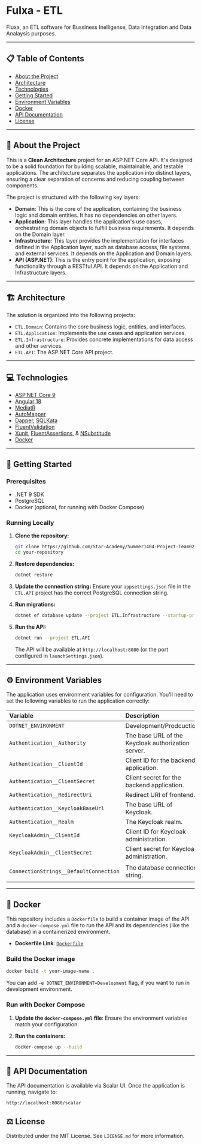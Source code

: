 # Fulxa - ETL

Fluxa, an ETL software for Bussiness Inelligense, Data Integration and Data Analaysis purposes.

---

## 📋 Table of Contents

- [About the Project](#-about-the-project)
- [Architecture](#-architecture)
- [Technologies](#-technologies)
- [Getting Started](#-getting-started)
- [Environment Variables](#-environment-variables)
- [Docker](#-docker)
- [API Documentation](#-api-documentation)
- [License](#-license)
<!-- - [Contact](#-contact) -->

---

## 🌟 About the Project

This is a **Clean Architecture** project for an ASP.NET Core API. It's designed to be a solid foundation for building scalable, maintainable, and testable applications. The architecture separates the application into distinct layers, ensuring a clear separation of concerns and reducing coupling between components.

The project is structured with the following key layers:

- **Domain**: This is the core of the application, containing the business logic and domain entities. It has no dependencies on other layers.
- **Application**: This layer handles the application's use cases, orchestrating domain objects to fulfill business requirements. It depends on the Domain layer.
- **Infrastructure**: This layer provides the implementation for interfaces defined in the Application layer, such as database access, file systems, and external services. It depends on the Application and Domain layers.
- **API (ASP.NET)**: This is the entry point for the application, exposing functionality through a RESTful API. It depends on the Application and Infrastructure layers.

---

## 🏗️ Architecture

The solution is organized into the following projects:

- `ETL.Domain`: Contains the core business logic, entities, and interfaces.
- `ETL.Application`: Implements the use cases and application services.
- `ETL.Infrastructure`: Provides concrete implementations for data access and other services.
- `ETL.API`: The ASP.NET Core API project.

---

## 💻 Technologies

- [ASP.NET Core 9](https://dotnet.microsoft.com/en-us/apps/aspnet)
- [Angular 18](https://angular.io/)
- [MediatR](https://github.com/jbogard/MediatR)
- [AutoMapper](https://automapper.org/)
- [Dapper](https://github.com/DapperLib/Dapper), [SQLKata](https://sqlkata.com/)
- [FluentValidation](https://fluentvalidation.net/)
- [Xunit](https://xunit.net/), [FluentAssertions](https://fluentassertions.com/), & [NSubstitude](https://nsubstitute.github.io)
- [Docker](https://www.docker.com/)

---

## 🚀 Getting Started

### Prerequisites

- .NET 9 SDK
- PostgreSQL
- Docker (optional, for running with Docker Compose)

### Running Locally

1.  **Clone the repository:**

    ```bash
    git clone https://github.com/Star-Academy/Summer1404-Project-Team02.git
    cd your-repository
    ```

2.  **Restore dependencies:**

    ```bash
    dotnet restore
    ```

3.  **Update the connection string:**
    Ensure your `appsettings.json` file in the `ETL.API` project has the correct PostgreSQL connection string.

4.  **Run migrations:**

    ```bash
    dotnet ef database update --project ETL.Infrastructure --startup-project ETL.API
    ```

5.  **Run the API:**
    ```bash
    dotnet run --project ETL.API
    ```
    The API will be available at `http://localhost:8080` (or the port configured in `launchSettings.json`).

---

## ⚙️ Environment Variables

The application uses environment variables for configuration. You'll need to set the following variables to run the application correctly:

| Variable                               | Description                                        | Example Value                                                                                         |
| :------------------------------------- | :------------------------------------------------- | :---------------------------------------------------------------------------------------------------- |
| `DOTNET_ENVIRONMENT`                   | Development/Prodcuction.                           | `Development`                                                                                         |
| `Authentication__Authority`            | The base URL of the Keycloak authorization server. | `http://localhost:8080/realms/[realm-name]`                                                           |
| `Authentication__ClientId`             | Client ID for the backend application.             | `server-client`                                                                                       |
| `Authentication__ClientSecret`         | Client secret for the backend application.         | `???`                                                                                                 |
| `Authentication__RedirectUri`          | Redirect URI of frontend.                          | `http://localhost:4200`                                                                               |
| `Authentication__KeycloakBaseUrl`      | The base URL of Keycloak.                          | `http://localhost:8080`                                                                               |
| `Authentication__Realm`                | The Keycloak realm.                                | `team2`                                                                                               |
| `KeycloakAdmin__ClientId`              | Client ID for Keycloak administration.             | `admin-client`                                                                                        |
| `KeycloakAdmin__ClientSecret`          | Client secret for Keycloak administration.         | `???`                                                                                                 |
| `ConnectionStrings__DefaultConnection` | The database connection string.                    | `Host=localhost;Port=5432;Database=[your-database];Username=[your-username];Password=[your-password]` |

---

## 🐳 Docker

This repository includes a `Dockerfile` to build a container image of the API and a `docker-compose.yml` file to run the API and its dependencies (like the database) in a containerized environment.

- **Dockerfile Link**: [`Dockerfile`](https://github.com/Star-Academy/Summer1404-Project-Team02/etl-server/Dockerfile)

### Build the Docker image

```bash
docker build -t your-image-name .
```

You can add `-e DOTNET_ENVIRONMENT=Development` flag, if you want to run in development environment.

### Run with Docker Compose

1.  **Update the `docker-compose.yml` file**:
    Ensure the environment variables match your configuration.

2.  **Run the containers:**

    ```bash
    docker-compose up --build
    ```

---

## 📖 API Documentation

The API documentation is available via Scalar UI. Once the application is running, navigate to:

```
http://localhost:8080/scalar
```

<!-- -----

## 📧 Contact

Your Name - your.email@example.com

Project Link: [https://github.com/yourusername/your-repository](https://www.google.com/search?q=https://github.com/yourusername/your-repository)

----- -->

## ⚖️ License

Distributed under the MIT License. See `LICENSE.md` for more information.
